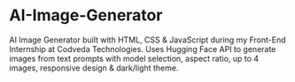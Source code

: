 # AI-Image-Generator
AI Image Generator built with HTML, CSS &amp; JavaScript during my Front-End Internship at Codveda Technologies. Uses Hugging Face API to generate images from text prompts with model selection, aspect ratio, up to 4 images, responsive design &amp; dark/light theme.
